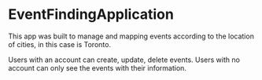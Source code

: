 # EventFindingApplication
This app was built to manage and mapping events according to the location of cities, in this case is Toronto.

Users with an account can create, update, delete events.
Users with no account can only see the events with their information.
